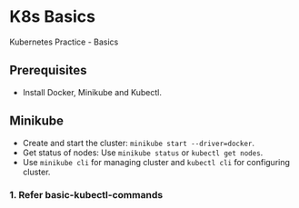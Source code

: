 # K8s Basics
Kubernetes Practice - Basics

## Prerequisites
- Install Docker, Minikube and Kubectl.

## Minikube
- Create and start the cluster: `minikube start --driver=docker`.
- Get status of nodes: Use `minikube status` or `kubectl get nodes`.
- Use `minikube cli` for managing cluster and `kubectl cli` for configuring cluster. 

### 1. Refer basic-kubectl-commands
